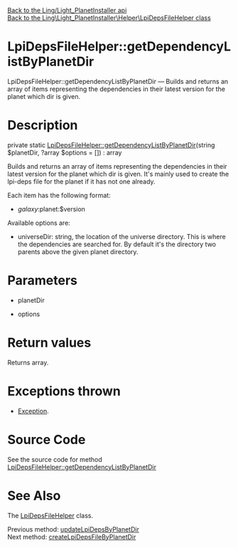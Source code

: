 [Back to the Ling/Light_PlanetInstaller api](https://github.com/lingtalfi/Light_PlanetInstaller/blob/master/doc/api/Ling/Light_PlanetInstaller.md)<br>
[Back to the Ling\Light_PlanetInstaller\Helper\LpiDepsFileHelper class](https://github.com/lingtalfi/Light_PlanetInstaller/blob/master/doc/api/Ling/Light_PlanetInstaller/Helper/LpiDepsFileHelper.md)


LpiDepsFileHelper::getDependencyListByPlanetDir
================



LpiDepsFileHelper::getDependencyListByPlanetDir — Builds and returns an array of items representing the dependencies in their latest version for the planet which dir is given.




Description
================


private static [LpiDepsFileHelper::getDependencyListByPlanetDir](https://github.com/lingtalfi/Light_PlanetInstaller/blob/master/doc/api/Ling/Light_PlanetInstaller/Helper/LpiDepsFileHelper/getDependencyListByPlanetDir.md)(string $planetDir, ?array $options = []) : array




Builds and returns an array of items representing the dependencies in their latest version for the planet which dir is given.
It's mainly used to create the lpi-deps file for the planet if it has not one already.


Each item has the following format:
- $galaxy:$planet:$version

Available options are:
- universeDir: string, the location of the universe directory. This is where the dependencies are searched for.
     By default it's the directory two parents above the given planet directory.




Parameters
================


- planetDir

    

- options

    


Return values
================

Returns array.


Exceptions thrown
================

- [Exception](http://php.net/manual/en/class.exception.php).&nbsp;







Source Code
===========
See the source code for method [LpiDepsFileHelper::getDependencyListByPlanetDir](https://github.com/lingtalfi/Light_PlanetInstaller/blob/master/Helper/LpiDepsFileHelper.php#L102-L121)


See Also
================

The [LpiDepsFileHelper](https://github.com/lingtalfi/Light_PlanetInstaller/blob/master/doc/api/Ling/Light_PlanetInstaller/Helper/LpiDepsFileHelper.md) class.

Previous method: [updateLpiDepsByPlanetDir](https://github.com/lingtalfi/Light_PlanetInstaller/blob/master/doc/api/Ling/Light_PlanetInstaller/Helper/LpiDepsFileHelper/updateLpiDepsByPlanetDir.md)<br>Next method: [createLpiDepsFileByPlanetDir](https://github.com/lingtalfi/Light_PlanetInstaller/blob/master/doc/api/Ling/Light_PlanetInstaller/Helper/LpiDepsFileHelper/createLpiDepsFileByPlanetDir.md)<br>

